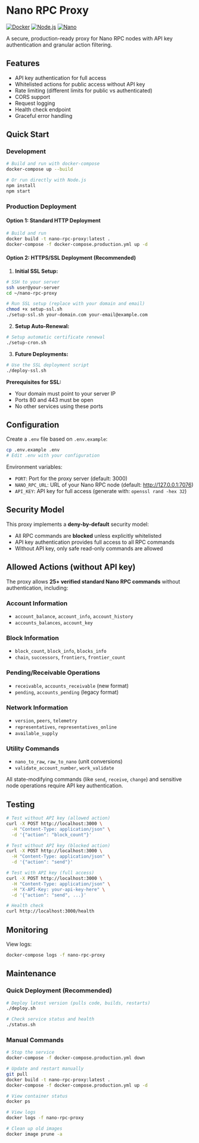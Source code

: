 # Nano RPC Proxy

[![Docker](https://img.shields.io/badge/docker-%230db7ed.svg?style=for-the-badge&logo=docker&logoColor=white)](https://www.docker.com/)
[![Node.js](https://img.shields.io/badge/node.js-6DA55F?style=for-the-badge&logo=node.js&logoColor=white)](https://nodejs.org/)
[![Nano](https://img.shields.io/badge/Nano-4A90E2?style=for-the-badge&logo=nano&logoColor=white)](https://nano.org/)

A secure, production-ready proxy for Nano RPC nodes with API key authentication and granular action filtering.

## Features

- API key authentication for full access
- Whitelisted actions for public access without API key
- Rate limiting (different limits for public vs authenticated)
- CORS support
- Request logging
- Health check endpoint
- Graceful error handling

## Quick Start

### Development

```bash
# Build and run with docker-compose
docker-compose up --build

# Or run directly with Node.js
npm install
npm start
```

### Production Deployment

#### Option 1: Standard HTTP Deployment
```bash
# Build and run
docker build -t nano-rpc-proxy:latest .
docker-compose -f docker-compose.production.yml up -d
```

#### Option 2: HTTPS/SSL Deployment (Recommended)

1. **Initial SSL Setup:**
```bash
# SSH to your server
ssh user@your-server
cd ~/nano-rpc-proxy

# Run SSL setup (replace with your domain and email)
chmod +x setup-ssl.sh
./setup-ssl.sh your-domain.com your-email@example.com
```

2. **Setup Auto-Renewal:**
```bash
# Setup automatic certificate renewal
./setup-cron.sh
```

3. **Future Deployments:**
```bash
# Use the SSL deployment script
./deploy-ssl.sh
```

**Prerequisites for SSL:**
- Your domain must point to your server IP
- Ports 80 and 443 must be open
- No other services using these ports

## Configuration

Create a `.env` file based on `.env.example`:

```bash
cp .env.example .env
# Edit .env with your configuration
```

Environment variables:
- `PORT`: Port for the proxy server (default: 3000)
- `NANO_RPC_URL`: URL of your Nano RPC node (default: http://127.0.0.1:7076)
- `API_KEY`: API key for full access (generate with: `openssl rand -hex 32`)

## Security Model

This proxy implements a **deny-by-default** security model:
- All RPC commands are **blocked** unless explicitly whitelisted
- API key authentication provides full access to all RPC commands
- Without API key, only safe read-only commands are allowed

## Allowed Actions (without API key)

The proxy allows **25+ verified standard Nano RPC commands** without authentication, including:

### Account Information
- `account_balance`, `account_info`, `account_history`
- `accounts_balances`, `account_key`

### Block Information  
- `block_count`, `block_info`, `blocks_info`
- `chain`, `successors`, `frontiers`, `frontier_count`

### Pending/Receivable Operations
- `receivable`, `accounts_receivable` (new format)
- `pending`, `accounts_pending` (legacy format)

### Network Information
- `version`, `peers`, `telemetry`
- `representatives`, `representatives_online`
- `available_supply`

### Utility Commands
- `nano_to_raw`, `raw_to_nano` (unit conversions)
- `validate_account_number`, `work_validate`

All state-modifying commands (like `send`, `receive`, `change`) and sensitive node operations require API key authentication.

## Testing

```bash
# Test without API key (allowed action)
curl -X POST http://localhost:3000 \
  -H "Content-Type: application/json" \
  -d '{"action": "block_count"}'

# Test without API key (blocked action)
curl -X POST http://localhost:3000 \
  -H "Content-Type: application/json" \
  -d '{"action": "send"}'

# Test with API key (full access)
curl -X POST http://localhost:3000 \
  -H "Content-Type: application/json" \
  -H "X-API-Key: your-api-key-here" \
  -d '{"action": "send", ...}'

# Health check
curl http://localhost:3000/health
```

## Monitoring

View logs:
```bash
docker-compose logs -f nano-rpc-proxy
```

## Maintenance

### Quick Deployment (Recommended)
```bash
# Deploy latest version (pulls code, builds, restarts)
./deploy.sh

# Check service status and health
./status.sh
```

### Manual Commands
```bash
# Stop the service
docker-compose -f docker-compose.production.yml down

# Update and restart manually
git pull
docker build -t nano-rpc-proxy:latest .
docker-compose -f docker-compose.production.yml up -d

# View container status
docker ps

# View logs
docker logs -f nano-rpc-proxy

# Clean up old images
docker image prune -a
```